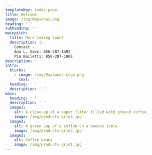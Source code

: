 ```yaml
---
templateKey: index-page
title: Welcome
image: /img/Mapianas.png
heading: ' '
subheading: ' '
mainpitch:
  title: More Coming Soon!
  description: |-
    Contact - 
    Ana L. Saez: 850-287-1492
    Pia Bailetti: 850-287-1868
description: ' '
intro:
  blurbs:
    - image: /img/Mapianas-Logo.png
      text: ' '
  heading: ' '
  description: ' '
main:
  heading: ' '
  description: ' '
  image1:
    alt: A close-up of a paper filter filled with ground coffee
    image: /img/products-grid3.jpg
  image2:
    alt: A green cup of a coffee on a wooden table
    image: /img/products-grid2.jpg
  image3:
    alt: Coffee beans
    image: /img/products-grid1.jpg
---
```


